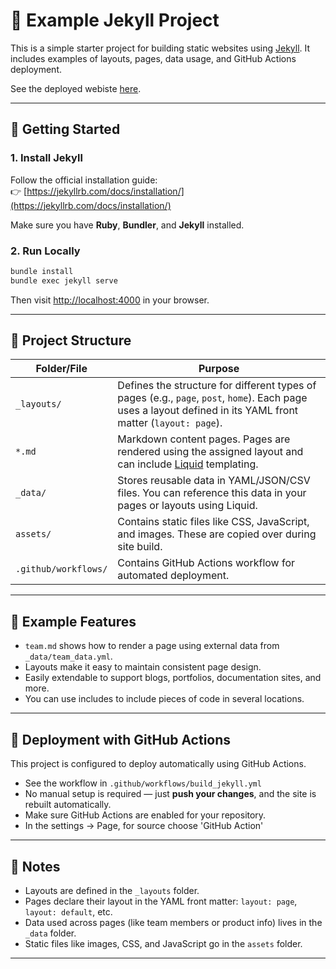 # 📘 Example Jekyll Project

This is a simple starter project for building static websites using [Jekyll](https://jekyllrb.com/). It includes examples of layouts, pages, data usage, and GitHub Actions deployment.

See the deployed webiste [here](https://simon-rey.github.io/jekyll_example/).

---

## 🚀 Getting Started

### 1. Install Jekyll

Follow the official installation guide:  
👉 [https://jekyllrb.com/docs/installation/](https://jekyllrb.com/docs/installation/)

Make sure you have **Ruby**, **Bundler**, and **Jekyll** installed.

### 2. Run Locally

```bash
bundle install
bundle exec jekyll serve
```

Then visit [http://localhost:4000](http://localhost:4000) in your browser.

---

## 🧱 Project Structure

| Folder/File            | Purpose                                                                                                       |
|------------------------|---------------------------------------------------------------------------------------------------------------|
| `_layouts/`            | Defines the structure for different types of pages (e.g., `page`, `post`, `home`). Each page uses a layout defined in its YAML front matter (`layout: page`). |
| `*.md`                 | Markdown content pages. Pages are rendered using the assigned layout and can include [Liquid](https://shopify.github.io/liquid/) templating. |
| `_data/`               | Stores reusable data in YAML/JSON/CSV files. You can reference this data in your pages or layouts using Liquid. |
| `assets/`              | Contains static files like CSS, JavaScript, and images. These are copied over during site build.              |
| `.github/workflows/`   | Contains GitHub Actions workflow for automated deployment.                                                   |

---

## 📄 Example Features

- `team.md` shows how to render a page using external data from `_data/team_data.yml`.
- Layouts make it easy to maintain consistent page design.
- Easily extendable to support blogs, portfolios, documentation sites, and more.
- You can use includes to include pieces of code in several locations.

---

## 🚢 Deployment with GitHub Actions

This project is configured to deploy automatically using GitHub Actions.

- See the workflow in `.github/workflows/build_jekyll.yml`
- No manual setup is required — just **push your changes**, and the site is rebuilt automatically.
- Make sure GitHub Actions are enabled for your repository.
- In the settings -> Page, for source choose 'GitHub Action'

---

## 📌 Notes

- Layouts are defined in the `_layouts` folder.
- Pages declare their layout in the YAML front matter: `layout: page`, `layout: default`, etc.
- Data used across pages (like team members or product info) lives in the `_data` folder.
- Static files like images, CSS, and JavaScript go in the `assets` folder.

---
